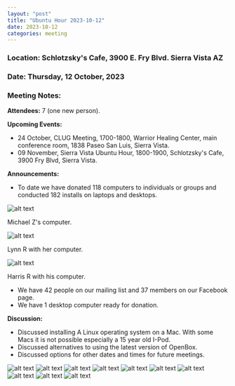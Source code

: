 ```yaml
---
layout: "post"
title: "Ubuntu Hour 2023-10-12"
date: 2023-10-12
categories: meeting
---
```


### Location: Schlotzsky's Cafe, 3900 E. Fry Blvd. Sierra Vista AZ

### Date: Thursday, 12 October, 2023

### Meeting Notes:

**Attendees:** 7 (one new person).

**Upcoming Events:**
 * 24 October, CLUG Meeting, 1700-1800, Warrior Healing Center, main conference room, 1838 Paseo San Luis, Sierra Vista.
 * 09 November, Sierra Vista Ubuntu Hour, 1800-1900, Schlotzsky's Cafe, 3900 Fry Blvd, Sierra Vista.

**Announcements:**
 * To date we have donated 118 computers to individuals or groups and conducted 182 installs on laptops and desktops.

![alt text](https://raw.githubusercontent.com/CochiseLinuxUsersGroup/CochiseLinuxUsersGroup.github.io/master/images2/rsz_michael_zehr_and_his_computer.jpg)

Michael Z's computer.


![alt text](https://raw.githubusercontent.com/CochiseLinuxUsersGroup/CochiseLinuxUsersGroup.github.io/master/images2/rsz_lynn_roehsler_and_her_computer.jpg)

Lynn R with her computer.


![alt text](https://raw.githubusercontent.com/CochiseLinuxUsersGroup/CochiseLinuxUsersGroup.github.io/master/images2/rsz_harris_rosenberg_with_his_computer.jpg)

Harris R with his computer.


 * We have 42 people on our mailing list and 37 members on our Facebook page.
 * We have 1 desktop computer ready for donation.

**Discussion:**
 * Discussed installing A Linux operating system on a Mac.  With some Macs it is not possible especially a 15 year old I-Pod.
 * Discussed alternatives to using the latest version of OpenBox.
 * Discussed options for other dates and times for future meetings.

![alt text](https://raw.githubusercontent.com/CochiseLinuxUsersGroup/CochiseLinuxUsersGroup.github.io/master/images2/rsz_sv_ubuntuhour_2023-10-12_01.jpg)
![alt text](https://raw.githubusercontent.com/CochiseLinuxUsersGroup/CochiseLinuxUsersGroup.github.io/master/images2/rsz_sv_ubuntuhour_2023-10-12_02.jpg)
![alt text](https://raw.githubusercontent.com/CochiseLinuxUsersGroup/CochiseLinuxUsersGroup.github.io/master/images2/rsz_sv_ubuntuhour_2023-10-12_03.jpg)
![alt text](https://raw.githubusercontent.com/CochiseLinuxUsersGroup/CochiseLinuxUsersGroup.github.io/master/images2/rsz_sv_ubuntuhour_2023-10-12_04.jpg)
![alt text](https://raw.githubusercontent.com/CochiseLinuxUsersGroup/CochiseLinuxUsersGroup.github.io/master/images2/rsz_sv_ubuntuhour_2023-10-12_05.jpg)
![alt text](https://raw.githubusercontent.com/CochiseLinuxUsersGroup/CochiseLinuxUsersGroup.github.io/master/images2/rsz_sv_ubuntuhour_2023-10-12_06.jpg)
![alt text](https://raw.githubusercontent.com/CochiseLinuxUsersGroup/CochiseLinuxUsersGroup.github.io/master/images2/rsz_sv_ubuntuhour_2023-10-12_08.jpg)
![alt text](https://raw.githubusercontent.com/CochiseLinuxUsersGroup/CochiseLinuxUsersGroup.github.io/master/images2/rsz_sv_ubuntuhour_2023-10-12_09.jpg)
![alt text](https://raw.githubusercontent.com/CochiseLinuxUsersGroup/CochiseLinuxUsersGroup.github.io/master/images2/rsz_sv_ubuntuhour_2023-10-12_10.jpg)
![alt text](https://raw.githubusercontent.com/CochiseLinuxUsersGroup/CochiseLinuxUsersGroup.github.io/master/images2/rsz_sv_ubuntuhour_2023-10-12_11.jpg)
